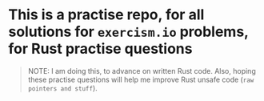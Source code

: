 # This is a practise repo, for all solutions for `exercism.io` problems, for Rust practise questions

> NOTE: I am doing this, to advance on written Rust code. Also, hoping these practise
> questions will help me improve Rust unsafe code (`raw pointers and stuff`).
